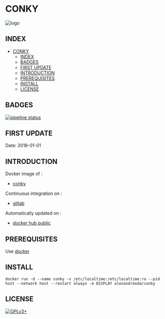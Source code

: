 # CONKY

![logo](https://assets.gitlab-static.net/uploads/-/system/project/avatar/12904439/large.png)

## INDEX

- [CONKY](#conky)
  - [INDEX](#index)
  - [BADGES](#badges)
  - [FIRST UPDATE](#first-update)
  - [INTRODUCTION](#introduction)
  - [PREREQUISITES](#prerequisites)
  - [INSTALL](#install)
  - [LICENSE](#license)

## BADGES

[![pipeline status](https://gitlab.com/oda-alexandre/conky/badges/master/pipeline.svg)](https://gitlab.com/oda-alexandre/conky/commits/master)

## FIRST UPDATE

Date: 2018-01-01

## INTRODUCTION

Docker image of :

- [conky](https://github.com/brndnmtthws/conky)

Continuous integration on :

- [gitlab](https://gitlab.com/oda-alexandre/conky/pipelines)

Automatically updated on :

- [docker hub public](https://hub.docker.com/r/alexandreoda/conky)

## PREREQUISITES

Use [docker](https://www.docker.com)

## INSTALL

```docker run -d --name conky -v /etc/localtime:/etc/localtime:ro --pid host --network host --restart always -e DISPLAY alexandreoda/conky```

## LICENSE

[![GPLv3+](http://gplv3.fsf.org/gplv3-127x51.png)](https://gitlab.com/oda-alexandre/conky/blob/master/LICENSE)
